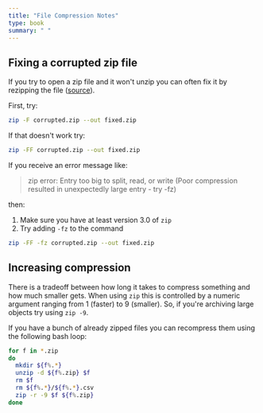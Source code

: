 ```yaml
---
title: "File Compression Notes"
type: book
summary: " "
---
```


## Fixing a corrupted zip file

If you try to open a zip file and it won't unzip you can often fix it by rezipping the file ([source](https://superuser.com/questions/23290/terminal-tool-linux-for-repair-corrupted-zip-files)).

First, try:

```sh
zip -F corrupted.zip --out fixed.zip
```

If that doesn't work try:

```sh
zip -FF corrupted.zip --out fixed.zip
```

If you receive an error message like:

> zip error: Entry too big to split, read, or write (Poor compression resulted in unexpectedly large entry - try -fz)

then:

1. Make sure you have at least version 3.0 of `zip`
2. Try adding `-fz` to the command

```sh
zip -FF -fz corrupted.zip --out fixed.zip
```

## Increasing compression

There is a tradeoff between how long it takes to compress something and how much smaller gets.
When using `zip` this is controlled by a numeric argument ranging from 1 (faster) to 9 (smaller).
So, if you're archiving large objects try using `zip -9`.

If you have a bunch of already zipped files you can recompress them using the following bash loop:

```sh
for f in *.zip
do
  mkdir ${f%.*}
  unzip -d ${f%.zip} $f
  rm $f
  rm ${f%.*}/${f%.*}.csv
  zip -r -9 $f ${f%.zip}
done
```
